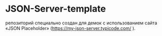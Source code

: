 # JSON-Server-template

репозиторий специально создан для демок с использованием сайта «JSON Placeholder» (https://my-json-server.typicode.com/ ).
